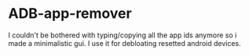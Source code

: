 # ADB-app-remover
I couldn't be bothered with typing/copying all the app ids anymore so i made a minimalistic gui. I use it for debloating resetted android devices.
